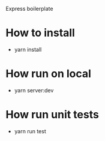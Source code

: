 Express boilerplate

# How to install
- yarn install

# How run on local
- yarn server:dev

# How run unit tests
- yarn run test